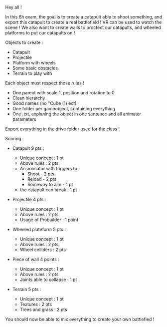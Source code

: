 Hey all !

In this 6h exam, the goal is to create a catapult able to shoot something, and export this catapult to create a real battlefield !
VR can be used to watch the scene ! We also want to create walls to proctect our catapults, and wheeled platforms to 
put our catapults on !

Objects to create :

- Catapult
- Projectile
- Platform with wheels
- Some basic obstacles
- Terrain to play with

Each object must respect those rules !

- One parent with scale 1, position and rotation to 0
- Clean hierarchy
- Good names (no "Cube (1) ect)
- One folder per gameobject, containing everything
- One .txt, explaning the object in one sentence and all animator parameters

Export everything in the drive folder used for the class !

Scoring :

- Catapult 9 pts :
  - Unique concept : 1 pt
  - Above rules : 2 pts
  - An animator with triggers to :
    - Shoot - 2 pts
    - Reload - 2 pts
    - Someway to aim - 1 pt
  - the catapult can break : 1 pt
    
    
- Projectile 4 pts :
  - Unique concept : 1 pt
  - Above rules : 2 pts
  - Usage of Probuilder : 1 point
  
  
- Wheeled plateform 5 pts :
  - Unique concept : 1 pt
  - Above rules : 2 pts
  - Wheel colliders : 2 pts


- Piece of wall 4 points :
  - Unique concept : 1 pt
  - Above rules : 2 pts
  - Joints able to collapse : 1 pt


- Terrain 5 pts :
  - Unique concept : 1 pt
  - Textures : 2 pts
  - Trees and grass : 2 pts
 
 
 You should now be able to mix everything to create your own battlefied !
